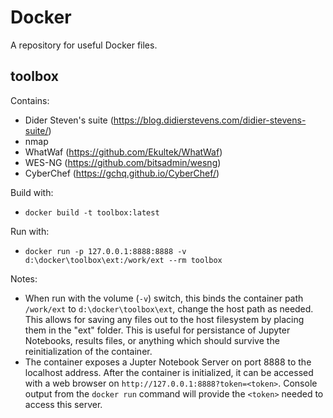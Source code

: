 # Docker
A repository for useful Docker files.

## toolbox
Contains:
  * Dider Steven's suite (https://blog.didierstevens.com/didier-stevens-suite/)
  * nmap
  * WhatWaf (https://github.com/Ekultek/WhatWaf)
  * WES-NG (https://github.com/bitsadmin/wesng)
  * CyberChef (https://gchq.github.io/CyberChef/)
  
Build with:
  * `docker build -t toolbox:latest`
  
Run with:
  * `docker run -p 127.0.0.1:8888:8888 -v d:\docker\toolbox\ext:/work/ext --rm toolbox`
  
Notes:
  * When run with the volume (`-v`) switch, this binds the container path `/work/ext` to `d:\docker\toolbox\ext`, change the host path as needed.  This allows for saving any files out to the host filesystem by placing them in the "ext" folder.  This is useful for persistance of Jupyter Notebooks, results files, or anything which should survive the reinitialization of the container.  
  * The container exposes a Jupter Notebook Server on port 8888 to the localhost address.  After the container is initialized, it can be accessed with a web browser on `http://127.0.0.1:8888?token=<token>`.  Console output from the `docker run` command will provide the `<token>` needed to access this server.
